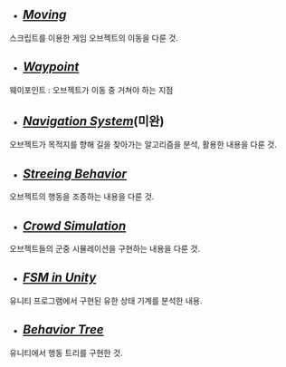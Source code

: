 + ##  [*Moving*](https://hyss.notion.site/Moving-1c9f7943a56d432885d79141ca30d784)

스크립트를 이용한 게임 오브젝트의 이동을 다룬 것.



+ ##  [*Waypoint*](https://hyss.notion.site/Waypoint-d4e29f0a1b7b4431bcead3e57d4233c6)

웨이포인트 : 오브젝트가 이동 중 거쳐야 하는 지점



+ ##  [*Navigation System*](https://hyss.notion.site/Navigation-System-461fa597f1e44864ad28b1f15ca0fda9)(미완)

오브젝트가 목적지를 향해 길을 찾아가는 알고리즘을 분석, 활용한 내용을 다룬 것.


+ ##  [*Streeing Behavior*](https://hyss.notion.site/Unity-4-Streeing-Behavior-bd000b8ae0844b54a162d9fba324abf3)

오브젝트의 행동을 조종하는 내용을 다룬 것.


+ ##  [*Crowd Simulation*](https://hyss.notion.site/Unity-5-Crowd-Simulation-0e1c8f27d82a451abc6703a891f62c09)

오브젝트들의 군중 시뮬레이션을 구현하는 내용을 다룬 것.

+ ##  [*FSM in Unity*](https://hyss.notion.site/Unity-6-FSM-in-Unity-c8d4a344613d4092b48328884f6c3a4b)

유니티 프로그램에서 구현된 유한 상태 기계를 분석한 내용.

+ ## [*Behavior Tree*](https://hyss.notion.site/Unity-7-Behavior-Tree-16cc77de47984976ac001de6761042e1)
유니티에서 행동 트리를 구현한 것.
